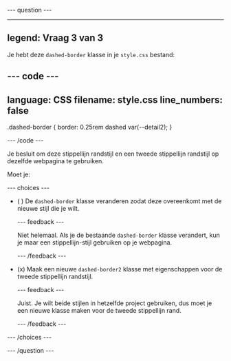 \--- question ---

---

## legend: Vraag 3 van 3

Je hebt deze `dashed-border` klasse in je `style.css` bestand:

## --- code ---

language: CSS
filename: style.css
line_numbers: false
--------------------------------------------------------

.dashed-border {
border: 0.25rem dashed var(--detail2);
}

\--- /code ---

Je besluit om deze stippellijn randstijl en een tweede stippellijn randstijl op dezelfde webpagina te gebruiken.

Moet je:

\--- choices ---

- ( ) De `dashed-border` klasse veranderen zodat deze overeenkomt met de nieuwe stijl die je wilt.

  \--- feedback ---

  Niet helemaal. Als je de bestaande `dashed-border` klasse verandert, kun je maar een stippellijn-stijl gebruiken op je webpagina.

  \--- /feedback ---

- (x) Maak een nieuwe `dashed-border2` klasse met eigenschappen voor de tweede stippellijn randstijl.

  \--- feedback ---

  Juist. Je wilt beide stijlen in hetzelfde project gebruiken, dus moet je een nieuwe klasse maken voor de tweede stippellijn rand.

  \--- /feedback ---

\--- /choices ---

\--- /question ---
